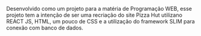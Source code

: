Desenvolvido como um projeto para a matéria de Programação WEB, esse projeto tem a intenção de ser uma recriação do site Pizza Hut utilizano REACT JS, HTML, um pouco de CSS e a utilização do framework SLIM para conexão com banco de dados.
